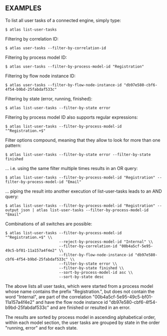 ## EXAMPLES

To list all user tasks of a connected engine, simply type:

    $ atlas list-user-tasks

Filtering by correlation ID:

    $ atlas user-tasks --filter-by-correlation-id

Filtering by process model ID:

    $ atlas user-tasks --filter-by-process-model-id "Registration"

Filtering by flow node instance ID:

    $ atlas user-tasks --filter-by-flow-node-instance-id "db97e580-cbf6-4f54-b9bd-25fabdaf533c"

Filtering by state (error, running, finished):

    $ atlas list-user-tasks --filter-by-state error

Filtering by process model ID also supports regular expressions:

    $ atlas list-user-tasks --filter-by-process-model-id "^Registration.+$"

Filter options compound, meaning that they allow to look for more than one pattern:

    $ atlas list-user-tasks --filter-by-state error --filter-by-state finished

... i.e. using the same filter multiple times results in an OR query:

    $ atlas list-user-tasks --filter-by-process-model-id "Registration" --filter-by-process-model-id "Email"

... piping the result into another execution of list-user-tasks leads to an AND query:

    $ atlas list-user-tasks --filter-by-process-model-id "Registration" --output json | atlas list-user-tasks --filter-by-process-model-id "Email"

Combinations of all switches are possible:

    $ atlas list-user-tasks --filter-by-process-model-id "^Registration.+$" \\
                            --reject-by-process-model-id "Internal" \\
                            --filter-by-correlation-id "00b4a5cf-5e95-49c5-bf01-11a157a4f4e2" \\
                            --filter-by-flow-node-instance-id "db97e580-cbf6-4f54-b9bd-25fabdaf533c" \\
                            --filter-by-state error \\
                            --filter-by-state finished \\
                            --sort-by-process-model-id asc \\
                            --sort-by-state desc 

The above lists all user tasks, which were started from a process model whose name contains the prefix "Registration.", but does not contain the word "Internal", are part of the correlation "00b4a5cf-5e95-49c5-bf01-11a157a4f4e2" and have the flow node instance id "db97e580-cbf6-4f54-b9bd-25fabdaf533c" and are finished or resulted in an error.

The results are sorted by process model in ascending alphabetical order, within each model section, the user tasks are grouped by state in the order "running, error" and for each state.

